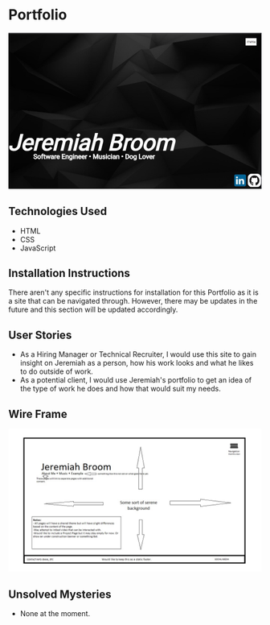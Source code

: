 # Portfolio
<img src="photos/site-snapshot.jpg">



<h2>Technologies Used</h3>
    <ul>
        <li>HTML</li>
        <li>CSS</li>
        <li>JavaScript</li>
    </ul>

<h2>Installation Instructions</h2>
    <p>There aren't any specific instructions for installation for this Portfolio as it is a site that can be navigated through. However, there may be updates in the future and this section will be updated accordingly.</p>

<h2>User Stories</h2>

<ul>
<li>As a Hiring Manager or Technical Recruiter, I would use this site to gain insight on Jeremiah as a person, how his work looks and what he likes to do outside of work.</li>
<li>As a potential client, I would use Jeremiah's portfolio to get an idea of the type of work he does and how that would suit my needs.</li>
</ul>

<h2>Wire Frame</h2>
<img src="Unit 1 project wireframe.jpg">

<h2>Unsolved Mysteries</h2>
<ul>
    <li>None at the moment.</li>